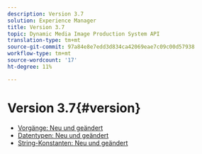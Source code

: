 ```yaml
---
description: Version 3.7
solution: Experience Manager
title: Version 3.7
topic: Dynamic Media Image Production System API
translation-type: tm+mt
source-git-commit: 97a84e8e7edd3d834ca42069eae7c09c00d57938
workflow-type: tm+mt
source-wordcount: '17'
ht-degree: 11%

---
```



# Version 3.7{#version}

* [Vorgänge: Neu und geändert](r-3-7-operations.md)
* [Datentypen: Neu und geändert](r-3-7-types.md)
* [String-Konstanten: Neu und geändert](r-3-7-string-constants.md)
